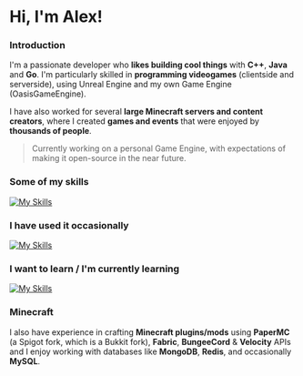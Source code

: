 # **Hi, I'm Alex!**

### **Introduction**
I'm a passionate developer who **likes building cool things** with **C++**, **Java** and **Go**. I'm particularly skilled in **programming videogames** (clientside and serverside), using Unreal Engine and my own Game Engine (OasisGameEngine).

I have also worked for several **large Minecraft servers and content creators**, where I created **games and events** that were enjoyed by **thousands of people**.

> Currently working on a personal Game Engine, with expectations of making it open-source in the near future.

### **Some of my skills**

[![My Skills](https://skillicons.dev/icons?i=java,js,ts,cpp,linux,sqlite,mysql,mongo,redis,bots,nginx,cloudflare,workers,vercel,grafana,git,github,gitlab,nodejs,npm,maven,gradle,gcp,azure,heroku,vscode,sublime,idea,webstorm,postman,intellij,unrealengine,unity,codepen,replit&perline=10)](https://skillicons.dev)

### **I have used it occasionally**

[![My Skills](https://skillicons.dev/icons?i=androidstudio,figma,postgres,html,css,tailwindcss,react,vue,nextjs,webflow,vite,electron,express,graphql,apollo,nestjs)](https://skillicons.dev)

### **I want to learn / I'm currently learning**

[![My Skills](https://skillicons.dev/icons?i=docker,rabbitmq,rust,kotlin)](https://skillicons.dev)

### **Minecraft**
I also have experience in crafting **Minecraft plugins/mods** using **PaperMC** (a Spigot fork, which is a Bukkit fork), **Fabric**, **BungeeCord** & **Velocity** APIs and I enjoy working with databases like **MongoDB**, **Redis**, and occasionally **MySQL**.
